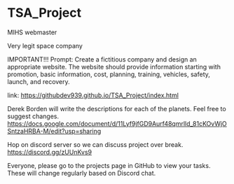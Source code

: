 # TSA_Project
MIHS webmaster

Very legit space company

IMPORTANT!!!
Prompt: Create a fictitious company and design an appropriate website. The website should provide information starting with promotion, basic information, cost, planning, training, vehicles, safety, launch, and recovery.


link: https://githubdev939.github.io/TSA_Project/index.html

Derek Borden will write the descriptions for each of the planets. Feel free to suggest changes.
https://docs.google.com/document/d/11Lyf9jfGD9Aurf48qmrlld_81cKOvWjOSntzaHRBA-M/edit?usp=sharing

Hop on discord server so we can discuss project over break.
https://discord.gg/zUUnKvs9

Everyone, please go to the projects page in GitHub to view your tasks. These will change regularly based on Discord chat.

